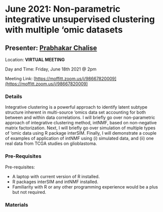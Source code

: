 # June 2021: Non-parametric integrative unsupervised clustering with multiple ‘omic datasets 

## Presenter: [Prabhakar Chalise](mailto:pchalise@kumc.edu)

Location: **VIRTUAL MEETING** 

Day and Time: Friday, June 18th 2021 @ 2pm

Meeting Link: [https://moffitt.zoom.us/j/98667820009](https://moffitt.zoom.us/j/98667820009) 

### Details

Integrative clustering is a powerful approach to identify latent subtype structure inherent in multi-source ‘omics data set accounting for both between and within data correlations. I will briefly go over non-parametric approach of integrative clustering method, intNMF, based on non-negative matrix factorization. Next, I will briefly go over simulation of multiple types of ‘omic data using R package interSIM. Finally, I will demonstrate a couple of examples of application of intNMF using  (i) simulated data, and (ii) one real data from TCGA studies on glioblastoma.
 
### Pre-Requisites

Pre-requisites: 
* A laptop with current version of R installed.
* R packages interSIM and intNMF installed. 
* Familiarity with R or any other programming experience would be a plus but not required. 

### Materials
